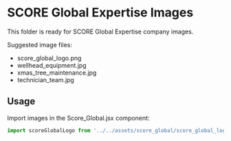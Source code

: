 # SCORE Global Expertise Images

This folder is ready for SCORE Global Expertise company images.

Suggested image files:
- score_global_logo.png
- wellhead_equipment.jpg
- xmas_tree_maintenance.jpg
- technician_team.jpg

## Usage
Import images in the Score_Global.jsx component:
```javascript
import scoreGlobalLogo from '../../assets/score_global/score_global_logo.png';
```
